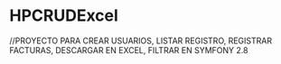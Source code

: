 # HPCRUDExcel
//PROYECTO PARA CREAR USUARIOS, LISTAR REGISTRO, REGISTRAR FACTURAS, DESCARGAR EN EXCEL, FILTRAR EN SYMFONY 2.8
